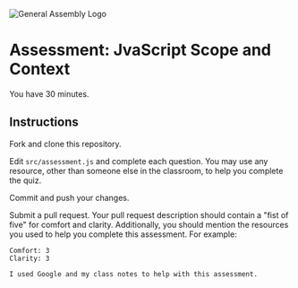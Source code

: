 ![General Assembly Logo](http://i.imgur.com/ke8USTq.png)

# Assessment: JvaScript Scope and Context

You have 30 minutes.

## Instructions

Fork and clone this repository. <!-- Move into the cloned directory and run `npm install`. -->

Edit `src/assessment.js` and complete each question. You may use any resource, other than someone else in the classroom, to help you complete the quiz.

<!-- Check your answers as you work with `grunt test`. -->

Commit and push your changes.

Submit a pull request. Your pull request description should contain a "fist of five" for comfort and clarity. Additionally, you should mention the resources you used to help you complete this assessment. For example:

```
Comfort: 3
Clarity: 3

I used Google and my class notes to help with this assessment.
```

